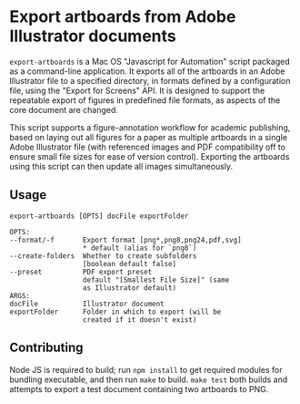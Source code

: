 # Export artboards from Adobe Illustrator documents

`export-artboards` is a Mac OS "Javascript for Automation" script
packaged as a command-line application. It exports all of the artboards
in an Adobe Illustrator file to a specified directory, in formats defined
by a configuration file, using the "Export for Screens" API. It is designed
to support the repeatable export of figures in predefined file formats, as
aspects of the core document are changed.

This script supports a figure-annotation workflow for academic
publishing, based on laying out
all figures for a paper as multiple artboards in a single
Adobe Illustrator file (with referenced images and PDF compatibility off
to ensure small file sizes for ease of version control). Exporting the
artboards using this script can then update all images simultaneously.

## Usage

```
export-artboards [OPTS] docFile exportFolder

OPTS:
--format/-f       Export format [png*,png8,png24,pdf,svg]
                  * default (alias for `png8`)
--create-folders  Whether to create subfolders
                  [boolean default false]
--preset          PDF export preset
                  default "[Smallest File Size]" (same
                  as Illustrator default)
ARGS:
docFile           Illustrator document
exportFolder      Folder in which to export (will be
                  created if it doesn't exist)
```

## Contributing

Node JS is required to build; run `npm install` to get required modules
for bundling executable, and then run `make` to build. `make test` both
builds and attempts to export a test document containing two artboards to PNG.


